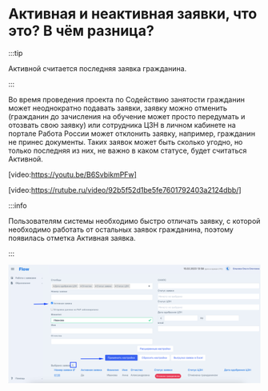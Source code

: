# Активная и неактивная заявки, что это? В чём разница?

:::tip

Активной считается последняя заявка гражданина.

:::

Во время проведения проекта по Содействию занятости гражданин может неоднократно подавать заявки, заявку можно отменить (гражданин до зачисления на обучение может просто передумать и отозвать свою заявку) или сотрудника ЦЗН в личном кабинете на портале Работа России может отклонить заявку, например, гражданин не принес документы. Таких заявок может быть сколько угодно, но только последняя из них, не важно в каком статусе, будет считаться Активной.

[video:https://youtu.be/B6SvbikmPFw]

[video:https://rutube.ru/video/92b5f52d1be5fe7601792403a2124dbb/]

:::info

Пользователям системы необходимо быстро отличать заявку, с которой необходимо работать от остальных заявок гражданина, поэтому появилась отметка Активная заявка.

:::

![](<../.gitbook/assets/image (12).png>)
